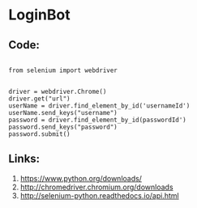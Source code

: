 # LoginBot

## Code:

```

from selenium import webdriver


driver = webdriver.Chrome()
driver.get("url")
userName = driver.find_element_by_id('usernameId')
userName.send_keys("username")
password = driver.find_element_by_id(passwordId')
password.send_keys("password")
password.submit()

```

## Links:

1. https://www.python.org/downloads/
2. http://chromedriver.chromium.org/downloads
3. http://selenium-python.readthedocs.io/api.html
